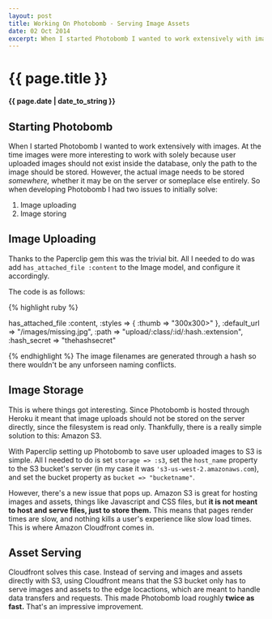 ```yaml
---
layout: post
title: Working On Photobomb - Serving Image Assets
date: 02 Oct 2014
excerpt: When I started Photobomb I wanted to work extensively with images. At the time images were more interesting to work with solely because user uploaded images should not exist inside the database, only the path to the image should be stored. However, the actual image needs to be stored *somewhere,*  whether it may be on the server or someplace else entirely. 
---
```


{{ page.title }}
================

**{{ page.date | date_to_string }}**

## Starting Photobomb

When I started Photobomb I wanted to work extensively with images. At the time images were more interesting to work with solely because user uploaded images should not exist inside the database, only the path to the image should be stored. However, the actual image needs to be stored *somewhere,*  whether it may be on the server or someplace else entirely. So when developing Photobomb I had two issues to initially solve:

1. Image uploading
2. Image storing

Image Uploading
---------------

Thanks to the Paperclip gem this was the trivial bit. All I needed to do was add `has_attached_file :content` to the Image model, and configure it accordingly.

The code is as follows:

{% highlight ruby %}

has_attached_file :content,
 :styles => { :thumb => "300x300>" }, :default_url => "/images/missing.jpg", 
 :path => "upload/:class/:id/:hash.:extension",
 :hash_secret => "thehashsecret"

{% endhighlight %}
The image filenames are generated through a hash so there wouldn't be any unforseen naming conflicts.

Image Storage
-------------

This is where things got interesting. Since Photobomb is hosted through Heroku it meant that image uploads should not be stored on the server directly, since the filesystem is read only. Thankfully, there is a really simple solution to this: Amazon S3.

With Paperclip setting up Photobomb to save user uploaded images to S3 is simple. All I needed to do is set `storage => :s3`,  set the `host_name` property to the S3 bucket's server (in my case it was `'s3-us-west-2.amazonaws.com`), and set the bucket property as `bucket => "bucketname"`.

However, there's a new issue that pops up. Amazon S3 is great for hosting images and assets, things like Javascript and CSS files, but **it is not meant to host and serve files, just to store them.** This means that pages render times are slow, and nothing kills a user's experience like slow load times. This is where Amazon Cloudfront comes in.

Asset Serving
-------------

Cloudfront solves this case. Instead of serving and images and assets directly with S3, using Cloudfront means that the S3 bucket only has to serve images and assets to the edge locactions, which are meant to handle data transfers and requests. This made Photobomb load roughly **twice as fast.** That's an impressive improvement. 